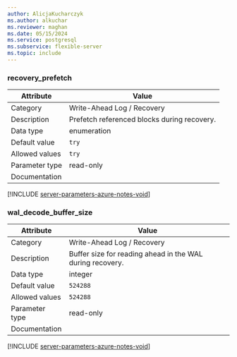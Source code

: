 ```yaml
---
author: AlicjaKucharczyk
ms.author: alkuchar
ms.reviewer: maghan
ms.date: 05/15/2024
ms.service: postgresql
ms.subservice: flexible-server
ms.topic: include
---
```

### recovery_prefetch

| Attribute      | Value                                                      |
|----------------|------------------------------------------------------------|
| Category       | Write-Ahead Log / Recovery |
| Description    | Prefetch referenced blocks during recovery.               |
| Data type      | enumeration |
| Default value  | `try`         |
| Allowed values | `try`          |
| Parameter type | read-only      |
| Documentation  |               |


[!INCLUDE [server-parameters-azure-notes-void](./server-parameters-azure-notes-void.md)]



### wal_decode_buffer_size

| Attribute      | Value                                                      |
|----------------|------------------------------------------------------------|
| Category       | Write-Ahead Log / Recovery |
| Description    | Buffer size for reading ahead in the WAL during recovery. |
| Data type      | integer     |
| Default value  | `524288`      |
| Allowed values | `524288`       |
| Parameter type | read-only      |
| Documentation  |               |


[!INCLUDE [server-parameters-azure-notes-void](./server-parameters-azure-notes-void.md)]



